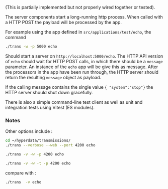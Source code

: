 (This is partially implemented but not properly wired together or tested).

The server components start a long-running http process. When called with a HTTP POST the payload will be processed by the app. 

For example using the app defined in `src/applications/test/echo`, the command 
```sh
./trans -w -p 5000 echo
```
Should start a server on `http://localhost:5000/echo`. The HTTP API version of `echo` should wait for HTTP POST calls, in which there should be a `message` parameter. An instance of the `echo` app will be give this as message. After the processors in the app have been run through, the HTTP server should return the resulting `message` object as payload. 

If the calling message contains the single value `{ "system":"stop"}` the HTTP server should shut down gracefully.

There is also a simple command-line test client as well as unit and integration tests using Vitest (ES modules).

### Notes
Other options include :
```sh
cd ~/hyperdata/transmissions/
./trans --verbose --web --port 4200 echo

./trans -v -w -p 4200 echo

./trans -v -w -t -p 4200 echo
```

compare with :

```sh
./trans  -v echo
```




